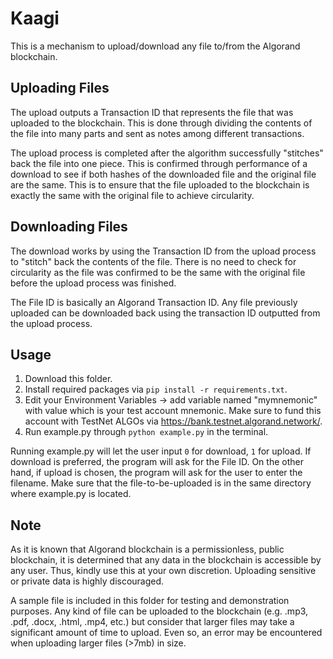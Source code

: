 # Kaagi
This is a mechanism to upload/download any file to/from the Algorand blockchain.

## Uploading Files
The upload outputs a Transaction ID that represents the file that was uploaded
to the blockchain. This is done through dividing the contents of the file into 
many parts and sent as notes among different transactions. 

The upload process is completed after the algorithm successfully "stitches" back the
file into one piece. This is confirmed through performance of a download 
to see if both hashes of the downloaded file and the original file are the same. This is to 
ensure that the file uploaded to the blockchain is exactly the same with the original file to achieve circularity.

## Downloading Files
The download works by using the Transaction ID from the upload process to 
"stitch" back the contents of the file. There is no need to check for circularity 
as the file was confirmed to be the same with the original file before the upload
process was finished.

The File ID is basically an Algorand Transaction ID. Any file previously uploaded can be
downloaded back using the transaction ID outputted from the upload process.

## Usage
1. Download this folder.
2. Install required packages via ```pip install -r requirements.txt```.
3. Edit your Environment Variables -> add variable named "mymnemonic" with value which is your test account mnemonic. Make sure to fund this account with TestNet ALGOs via https://bank.testnet.algorand.network/.
4. Run example.py through ```python example.py``` in the terminal.

Running example.py will let the user input ```0``` for download, ```1``` for upload. 
If download is preferred, the program will ask for the File ID. On the other hand,
if upload is chosen, the program will ask for the user to enter the filename. Make sure 
that the file-to-be-uploaded is in the same directory where example.py is located.

## Note
As it is known that Algorand blockchain is a permissionless, public blockchain,
it is determined that any data in the blockchain is accessible by any user. Thus,
kindly use this at your own discretion. Uploading sensitive or private data is 
highly discouraged. 

A sample file is included in this folder for testing and demonstration 
purposes. Any kind of file can be uploaded to the blockchain (e.g. .mp3, .pdf, .docx, 
.html, .mp4, etc.) but consider that larger files may take a significant amount of time 
to upload. Even so, an error may be encountered when uploading larger files (>7mb) in size.
